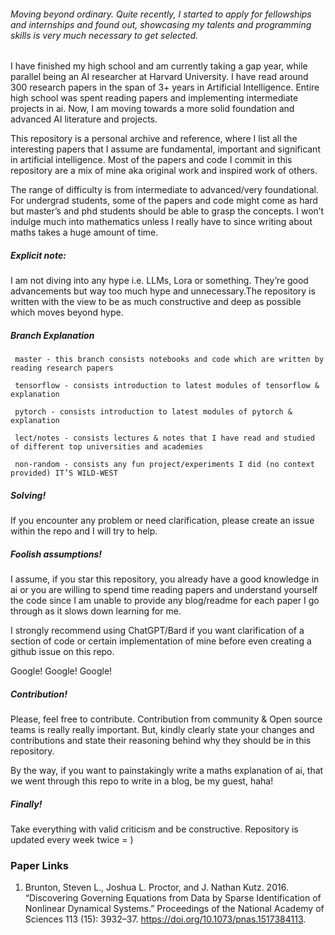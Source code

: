 ###### Moving beyond ordinary. Quite recently, I started to apply for fellowships and internships and found out, showcasing my talents and programming skills is very much necessary to get selected. 

I have finished my high school and am currently taking a gap year, while parallel being an AI researcher at Harvard University. I have read around 300 research papers in the span of 3+ years in Artificial Intelligence. Entire high school was spent reading papers and implementing intermediate projects in ai. Now, I am moving towards a more solid foundation and advanced AI literature and projects. 

This repository is a personal archive and reference, where I list all the interesting papers that I assume are fundamental, important and significant in artificial intelligence. Most of the papers and code I commit in this repository are a mix of mine aka original work and inspired work of others. 

The range of difficulty is from intermediate to advanced/very foundational. For undergrad students, some of the papers and code might come as hard but master’s and phd students should be able to grasp the concepts. I won’t indulge much into mathematics unless I really have to since writing about maths takes a huge amount of time. 


##### Explicit note:

I am not diving into any hype i.e. LLMs, Lora or something. They’re good advancements but way too much hype and unnecessary.The repository is written with the view to be as much constructive and deep as possible which moves beyond hype. 

##### Branch Explanation

` master - this branch consists notebooks and code which are written by reading research papers`

` tensorflow - consists introduction to latest modules of tensorflow & explanation`

` pytorch - consists introduction to latest modules of pytorch & explanation`

` lect/notes - consists lectures & notes that I have read and studied of different top universities and academies`

` non-random - consists any fun project/experiments I did (no context provided) IT’S WILD-WEST`


 ##### Solving! 

If you encounter any problem or need clarification, please create an issue within the repo and I will try to help. 

##### Foolish assumptions!

I assume, if you star this repository, you already have a good knowledge in ai or you are willing to spend time reading papers and understand yourself the code since I am unable to provide any blog/readme for each paper I go through as it slows down learning for me. 

I strongly recommend using ChatGPT/Bard if you want clarification of a section of code or certain implementation of mine before even creating a github issue on this repo. 

Google! Google! Google! 

##### Contribution!

Please, feel free to contribute. Contribution from community & Open source teams is really really important. But, kindly clearly state your changes and contributions and state their reasoning behind why they should be in this repository. 

By the way, if you want to painstakingly write a maths explanation of ai, that we went through this repo to write in a blog, be my guest, haha! 

##### Finally! 

Take everything with valid criticism and be constructive. Repository is updated every week twice = )


### Paper Links
1. Brunton, Steven L., Joshua L. Proctor, and J. Nathan Kutz. 2016. “Discovering Governing Equations from Data by Sparse Identification of Nonlinear Dynamical Systems.” Proceedings of the National Academy of Sciences 113 (15): 3932–37. https://doi.org/10.1073/pnas.1517384113.
